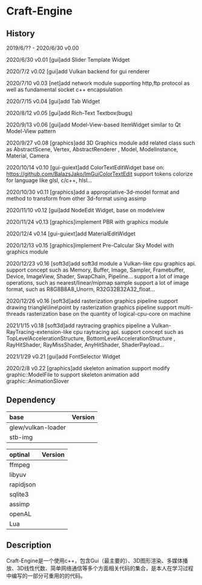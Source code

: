 # Craft-Engine

## History
2019/6/?? - 2020/6/30 v0.00






2020/6/30 v0.01
[gui]add Slider Template Widget

2020/7/2 v0.02
[gui]add Vulkan backend for gui renderer

2020/7/10 v0.03
[net]add network module
supporting http,ftp protocol 
as well as fundamental socket c++ encapsulation

2020/7/15 v0.04
[gui]add Tab Widget

2020/8/12 v0.05
[gui]add Rich-Text Textbox(bugs)

2020/9/13 v0.06
[gui]add Model-View-based ItemWidget
similar to Qt Model-View pattern

2020/9/27 v0.08
[graphics]add 3D Graphics module
add related class such as AbstractScene, Vertex, AbstractRenderer
, Model, ModelInstance, Material, Camera

2020/10/14 v0.10
[gui-guiext]add ColorTextEditWidget
base on: https://github.com/BalazsJako/ImGuiColorTextEdit
support tokens colorize for language like glsl, c/c++, hlsl...

2020/10/30 v0.11
[graphics]add a appropriative-3d-model format and method to transform from other 3d-format using assimp

2020/11/10 v0.12
[gui]add NodeEdit Widget, base on modelview

2020/11/24 v0.13
[graphics]implement PBR with graphics module

2020/12/4 v0.14
[gui-guiext]add MaterialEditWidget

2020/12/13 v0.15
[graphics]implement Pre-Calcular Sky Model with graphics module

2020/12/23 v0.16
[soft3d]add soft3d module
a Vulkan-like cpu graphics api.
support concept such as Memory, Buffer, Image, Sampler, Framebuffer, Device, ImageView, Shader, SwapChain, Pipeline...
support a lot of image operations, such as nearest/linear/mipmap sample
support a lot of image format, such as R8G8B8A8_Unorm, R32G32B32A32_float...

2020/12/26 v0.16
[soft3d]add rasterization graphics pipeline
support drawing triangle\line\point by rasterization graphics pipeline
support multi-threads rasterization base on the quantity of logical-cpu-core on machine 

2021/1/15 v0.18
[soft3d]add raytracing graphics pipeline
a Vulkan-RayTracing-extension-like cpu raytracing api.
support concept such as TopLevelAccelerationStructure, BottomLevelAccelerationStructure
, RayHitShader, RayMissShader, AnyHitShader, ShaderPayload...

2021/1/29 v0.21
[gui]add FontSelector Widget

2020/2/8 v0.22
[graphics]add skeleton animation support
modify graphic::ModelFile to support skeleton animation
add graphic::AnimationSlover



## Dependency
|base|Version|
|:---|:--:|
|glew/vulkan-loader||
|stb-img||

|optinal|Version|
|:---|:--:|
|ffmpeg||
|libyuv||
|rapidjson||
|sqlite3||
|assimp||
|openAL||
|Lua||


## Description
Craft-Engine是一个使用c++，包含Gui（最主要的）、3D图形渲染、多媒体播放、3D线性代数、简单网络通信等多个方面相关代码的集合，是本人在学习过程中编写的一部分可重用的的代码。
